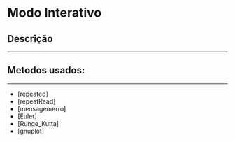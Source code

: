 # Modo Interativo

## Descrição ##
-------------------------


## Metodos usados: ##
-------------------------



* [repeated]
* [repeatRead]
* [mensagemerro]
* [Euler]
* [Runge_Kutta]
* [gnuplot]
